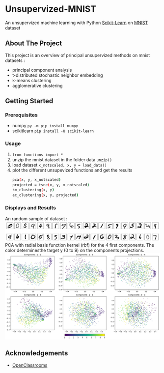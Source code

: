 # Unsupervized-MNIST
An unsupervized machine learning with Python [Scikit-Learn](https://scikit-learn.org/stable/) on [MNIST](https://en.wikipedia.org/wiki/MNIST_database) dataset

## About The Project
This project is an overview of principal unsupervized methods on mnist datasets :
 - principal component analysis
 - t-distributed stochastic neighbor embedding
 - k-means clustering
 - agglomerative clustering

## Getting Started
### Prerequisites
* numpy `py -m pip install numpy`
* scikitlearn `pip install -U scikit-learn`

### Usage
1. `from functions import *`
2. unzip the mnist dataset in the folder data `unzip()`
3. load dataset `x_notscaled, x, y = load_data()`
4. plot the different unsupevized functions and get the results
   ```sh
   pca(x, y, x_notscaled)
   projected = tsne(x, y, x_notscaled)
   km_clustering(x, y)
   ac_clustering(x, y, projected)
   ```

### Displays and Results
An random sample of dataset :
![random sample of x](https://github.com/JonathanVengadasalam/Unsupervized-MNIST/blob/master/images/x%20random%20sample.png)
PCA with radial basis function kernel (rbf) for the 4 first components. The color determinesthe target y (0 to 9) on the components projections.
![pca rbf](https://github.com/JonathanVengadasalam/Unsupervized-MNIST/blob/master/images/pca%20(kernel%3Drbf).png)
## Acknowledgements
* [OpenClassrooms](https://openclassrooms.com/fr/courses/4379436-explorez-vos-donnees-avec-des-algorithmes-non-supervises)

